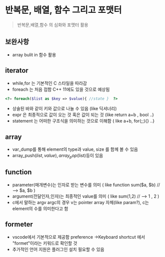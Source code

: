 # 반복문, 배열, 함수 그리고 포맷터
>반복문,배열,함수 의 심화와 포맷터 활용
## 보완사항
- array bulit in 함수 활용
## iterator
- while,for 는 기본적인 C 스타일을 따라감
- foreach 는 처음 접함 C++ 11에도 있을 것으로 예상됨
```php
<?= foreach($list as $key => $value){ //state }  ?>
```
- 상술된 바와 같이 키와 값으로 나눌 수 있음 (like 딕셔너리)
- expr 은 최종적으로 값이 오는 것 혹은 값이 되는 것 (like return a+b , bool ..)
- statement 는 어떠한 구조식을 의미하는 것으로 이해함 ( like a+b, for(;;){} ..}

## array
- var_dump를 통해 element의 type과 value, size 를 함께 볼 수 있음
- array_push($list,value) , array_pop($list)등이 있음
## function
- parameter(매개변수)는 인자로 받는 변수를 의미 ( like function sum($a, $b) // --> $a, $b )
- argument(전달인자,인자)는 최종적인 value를 의미 ( like sum(1,2) // --> 1 , 2 ) 
- c에서 말하는 argv argc의 경우 v는 pointer array 자체(like param?), c는 element의 수를 의미한다고 함
## formeter
- vscode에서 기본적으로 제공함 preference ->Keyboard shortcut 에서 "formet"이라는 키워드로 확인할 것
- 추가적인 언어 지원은 플러그인 설치 필요할 수 있음
  
